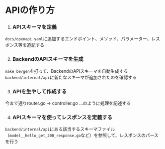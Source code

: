 # APIの作り方

1. ### APIスキーマを定義

`docs/openapi.yaml`に追加するエンドポイント、メソッド、パラメーター、レスポンス等を追記する

2. ### BackendのAPIスキーマを生成

`make be/gen`を打って、BackendのAPIスキーマを自動生成する
`backend/internal/api`に新たなスキーマが追加されたのを確認する

3. ### APIを生やして作成する

今まで通りrouter.go -> controller.go ...のように処理を記述する

4. ### APIスキーマを使ってレスポンスを定義する

`backend/internal/api`にある該当するスキーマファイル（`model__hello_get_200_response.go`など）を参照して、レスポンスのパースを行う
